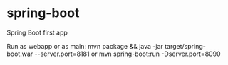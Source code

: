 # spring-boot
Spring Boot first app

Run as webapp or as main: mvn package && java -jar target/spring-boot.war --server.port=8181 or mvn spring-boot:run -Dserver.port=8090
